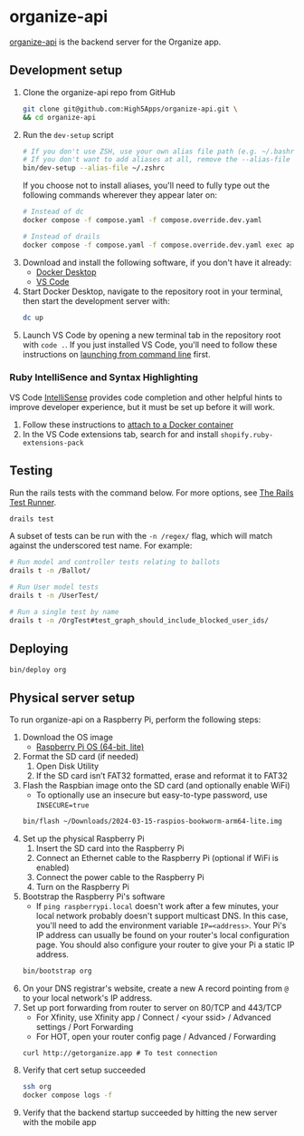 # organize-api
[organize-api](https://github.com/High5Apps/organize-api) is the backend server for the Organize app.

## Development setup
1. Clone the organize-api repo from GitHub
    ```sh
    git clone git@github.com:High5Apps/organize-api.git \
    && cd organize-api
    ```
2. Run the `dev-setup` script
    ```sh
    # If you don't use ZSH, use your own alias file path (e.g. ~/.bashrc)
    # If you don't want to add aliases at all, remove the --alias-file option
    bin/dev-setup --alias-file ~/.zshrc
    ```
    If you choose not to install aliases, you'll need to fully type out the following commands wherever they appear later on:
    ```sh
    # Instead of dc
    docker compose -f compose.yaml -f compose.override.dev.yaml

    # Instead of drails
    docker compose -f compose.yaml -f compose.override.dev.yaml exec app rails
    ```
3. Download and install the following software, if you don't have it already:
    - [Docker Desktop](https://docs.docker.com/desktop/install/mac-install/)
    - [VS Code](https://code.visualstudio.com/Download)
4. Start Docker Desktop, navigate to the repository root in your terminal, then start the development server with:
    ```sh
    dc up
    ```
5. Launch VS Code by opening a new terminal tab in the repository root with `code .`. If you just installed VS Code, you'll need to follow these instructions on [launching from command line](https://code.visualstudio.com/docs/editor/command-line#_launching-from-command-line) first.

### Ruby IntelliSence and Syntax Highlighting
VS Code [IntelliSense](https://code.visualstudio.com/docs/editor/intellisense) provides code completion and other helpful hints to improve developer experience, but it must be set up before it will work.
1. Follow these instructions to [attach to a Docker container](https://code.visualstudio.com/docs/devcontainers/attach-container#_attach-to-a-docker-container)
2. In the VS Code extensions tab, search for and install `shopify.ruby-extensions-pack` 

## Testing
Run the rails tests with the command below. For more options, see [The Rails Test Runner](https://guides.rubyonrails.org/testing.html#the-rails-test-runner).
```sh
drails test
```

A subset of tests can be run with the `-n /regex/` flag, which will match against the underscored test name. For example:
```sh
# Run model and controller tests relating to ballots
drails t -n /Ballot/

# Run User model tests
drails t -n /UserTest/

# Run a single test by name
drails t -n /OrgTest#test_graph_should_include_blocked_user_ids/
```

## Deploying
```sh
bin/deploy org
```

## Physical server setup
To run organize-api on a Raspberry Pi, perform the following steps:

1. Download the OS image
    - [Raspberry Pi OS (64-bit, lite)](https://www.raspberrypi.com/software/operating-systems/#raspberry-pi-os-64-bit)
2. Format the SD card (if needed)
    1. Open Disk Utility
    2. If the SD card isn’t FAT32 formatted, erase and reformat it to FAT32
3. Flash the Raspbian image onto the SD card (and optionally enable WiFi)
    - To optionally use an insecure but easy-to-type password, use `INSECURE=true`
    ```sh
    bin/flash ~/Downloads/2024-03-15-raspios-bookworm-arm64-lite.img
    ```
4. Set up the physical Raspberry Pi
    1. Insert the SD card into the Raspberry Pi
    2. Connect an Ethernet cable to the Raspberry Pi (optional if WiFi is enabled)
    3. Connect the power cable to the Raspberry Pi
    4. Turn on the Raspberry Pi
5. Bootstrap the Raspberry Pi's software
    - If `ping raspberrypi.local` doesn't work after a few minutes, your local
    network probably doesn't support multicast DNS. In this case, you'll need to
    add the environment variable `IP=<address>`. Your Pi's IP address can
    usually be found on your router's local configuration page. You should also
    configure your router to give your Pi a static IP address.
    ```sh
    bin/bootstrap org
    ```
6. On your DNS registrar's website, create a new A record pointing from `@` to
your local network's IP address.
7. Set up port forwarding from router to server on 80/TCP and 443/TCP
    - For Xfinity, use Xfinity app / Connect / \<your ssid\> / Advanced settings / Port Forwarding
    - For HOT, open your router config page / Advanced / Forwarding
    ```
    curl http://getorganize.app # To test connection
    ```
8. Verify that cert setup succeeded
    ```sh
    ssh org
    docker compose logs -f
    ```
9. Verify that the backend startup succeeded by hitting the new server with the mobile app
